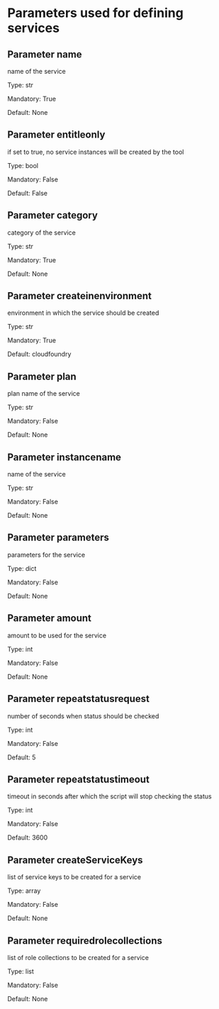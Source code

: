 # Parameters used for defining services

## Parameter name

name of the service

Type: str

Mandatory: True

Default: None

## Parameter entitleonly

if set to true, no service instances will be created by the tool

Type: bool

Mandatory: False

Default: False

## Parameter category

category of the service

Type: str

Mandatory: True

Default: None

## Parameter createinenvironment

environment in which the service should be created

Type: str

Mandatory: True

Default: cloudfoundry

## Parameter plan

plan name of the service

Type: str

Mandatory: False

Default: None

## Parameter instancename

name of the service

Type: str

Mandatory: False

Default: None

## Parameter parameters

parameters for the service

Type: dict

Mandatory: False

Default: None

## Parameter amount

amount to be used for the service

Type: int

Mandatory: False

Default: None

## Parameter repeatstatusrequest

number of seconds when status should be checked

Type: int

Mandatory: False

Default: 5

## Parameter repeatstatustimeout

timeout in seconds after which the script will stop checking the status

Type: int

Mandatory: False

Default: 3600

## Parameter createServiceKeys

list of service keys to be created for a service 

Type: array

Mandatory: False

Default: None

## Parameter requiredrolecollections

list of role collections to be created for a service

Type: list

Mandatory: False

Default: None

